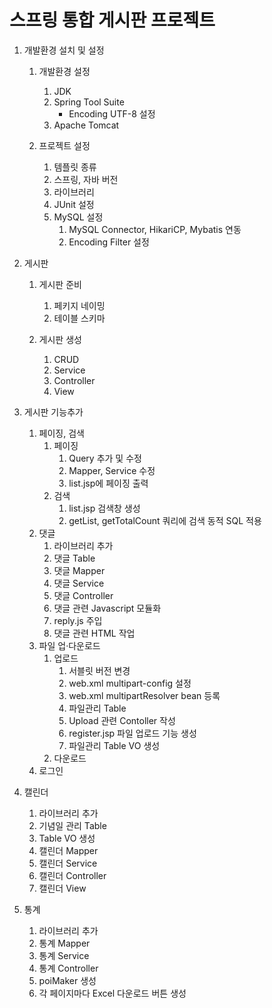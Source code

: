 # 스프링 통합 게시판 프로젝트

1. 개발환경 설치 및 설정
	1. 개발환경 설정
		1. JDK
		2. Spring Tool Suite
			* Encoding UTF-8 설정
		3. Apache Tomcat
		
	2. 프로젝트 설정
		1. 템플릿 종류
		2. 스프링, 자바 버전
		3. 라이브러리 
		4. JUnit 설정
		5. MySQL 설정
			1. MySQL Connector, HikariCP, Mybatis 연동
			2. Encoding Filter 설정

2. 게시판
	1. 게시판 준비
		1. 페키지 네이밍
		2. 테이블 스키마
		
	2. 게시판 생성
		1. CRUD
		2. Service
		3. Controller
		4. View
		
3. 게시판 기능추가
	1. 페이징, 검색
		1. 페이징
			1. Query 추가 및 수정
			2. Mapper, Service 수정
			3. list.jsp에 페이징 출력
		2. 검색
			1. list.jsp 검색창 생성
			2. getList, getTotalCount 쿼리에 검색 동적 SQL 적용
	2.  댓글
		1. 라이브러리 추가
		2. 댓글 Table
		3. 댓글 Mapper
		4. 댓글 Service
		5. 댓글 Controller
		6. 댓글 관련 Javascript 모듈화
		7. reply.js 주입
		8. 댓글 관련 HTML 작업
	4. 파일 업·다운로드
		1. 업로드
			1. 서블릿 버전 변경
			2. web.xml multipart-config 설정
			3. web.xml multipartResolver bean 등록
			4. 파일관리 Table
			5. Upload 관련 Contoller 작성
			6. register.jsp 파일 업로드 기능 생성
			7. 파일관리 Table VO 생성
		2. 다운로드
	5. 로그인
	
4. 캘린더
	1. 라이브러리 추가
	2. 기념일 관리 Table
	3. Table VO 생성
	4. 캘린더 Mapper
	5. 캘린더 Service
	6. 캘린더 Controller
	7. 캘린더 View

5. 통계
	1. 라이브러리 추가
	2. 통계 Mapper
	3. 통계 Service
	4. 통계 Controller
	5. poiMaker 생성
	6. 각 페이지마다 Excel 다운로드 버튼 생성
